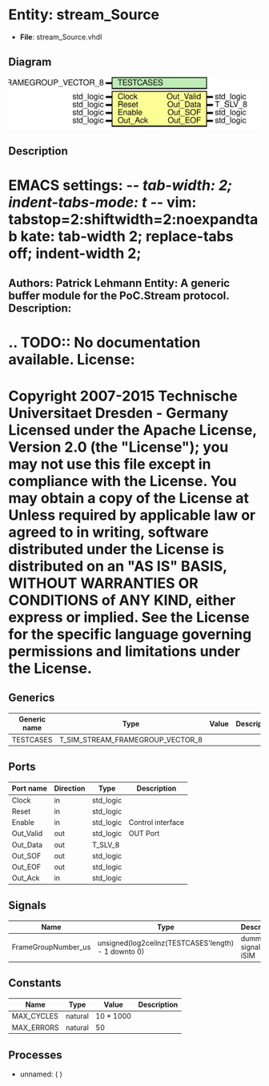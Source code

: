 # Entity: stream_Source

- **File**: stream_Source.vhdl
## Diagram

![Diagram](stream_Source.svg "Diagram")
## Description

EMACS settings: -*-  tab-width: 2; indent-tabs-mode: t -*-
vim: tabstop=2:shiftwidth=2:noexpandtab
kate: tab-width 2; replace-tabs off; indent-width 2;
=============================================================================
Authors:				 	Patrick Lehmann
Entity:				 	A generic buffer module for the PoC.Stream protocol.
Description:
-------------------------------------
.. TODO:: No documentation available.
License:
=============================================================================
Copyright 2007-2015 Technische Universitaet Dresden - Germany
Licensed under the Apache License, Version 2.0 (the "License");
you may not use this file except in compliance with the License.
You may obtain a copy of the License at
Unless required by applicable law or agreed to in writing, software
distributed under the License is distributed on an "AS IS" BASIS,
WITHOUT WARRANTIES OR CONDITIONS of ANY KIND, either express or implied.
See the License for the specific language governing permissions and
limitations under the License.
=============================================================================
## Generics

| Generic name | Type                             | Value | Description |
| ------------ | -------------------------------- | ----- | ----------- |
| TESTCASES    | T_SIM_STREAM_FRAMEGROUP_VECTOR_8 |       |             |
## Ports

| Port name | Direction | Type      | Description       |
| --------- | --------- | --------- | ----------------- |
| Clock     | in        | std_logic |                   |
| Reset     | in        | std_logic |                   |
| Enable    | in        | std_logic | Control interface |
| Out_Valid | out       | std_logic | OUT Port          |
| Out_Data  | out       | T_SLV_8   |                   |
| Out_SOF   | out       | std_logic |                   |
| Out_EOF   | out       | std_logic |                   |
| Out_Ack   | in        | std_logic |                   |
## Signals

| Name                | Type                                                | Description            |
| ------------------- | --------------------------------------------------- | ---------------------- |
| FrameGroupNumber_us | unsigned(log2ceilnz(TESTCASES'length) - 1 downto 0) | dummy signals for iSIM |
## Constants

| Name       | Type    | Value      | Description |
| ---------- | ------- | ---------- | ----------- |
| MAX_CYCLES | natural |  10 * 1000 |             |
| MAX_ERRORS | natural | 				50     |             |
## Processes
- unnamed: (  )
